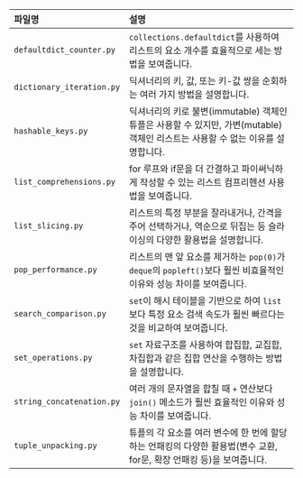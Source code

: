 | 파일명 | 설명 |
| :--- | :--- |
| `defaultdict_counter.py` | `collections.defaultdict`를 사용하여 리스트의 요소 개수를 효율적으로 세는 방법을 보여줍니다. |
| `dictionary_iteration.py` | 딕셔너리의 키, 값, 또는 키-값 쌍을 순회하는 여러 가지 방법을 설명합니다. |
| `hashable_keys.py` | 딕셔너리의 키로 불변(immutable) 객체인 튜플은 사용할 수 있지만, 가변(mutable) 객체인 리스트는 사용할 수 없는 이유를 설명합니다. |
| `list_comprehensions.py` | for 루프와 if문을 더 간결하고 파이써닉하게 작성할 수 있는 리스트 컴프리헨션 사용법을 보여줍니다. |
| `list_slicing.py` | 리스트의 특정 부분을 잘라내거나, 간격을 주어 선택하거나, 역순으로 뒤집는 등 슬라이싱의 다양한 활용법을 설명합니다. |
| `pop_performance.py` | 리스트의 맨 앞 요소를 제거하는 `pop(0)`가 `deque`의 `popleft()`보다 훨씬 비효율적인 이유와 성능 차이를 보여줍니다. |
| `search_comparison.py` | `set`이 해시 테이블을 기반으로 하여 `list`보다 특정 요소 검색 속도가 훨씬 빠르다는 것을 비교하여 보여줍니다. |
| `set_operations.py` | `set` 자료구조를 사용하여 합집합, 교집합, 차집합과 같은 집합 연산을 수행하는 방법을 설명합니다. |
| `string_concatenation.py` | 여러 개의 문자열을 합칠 때 `+` 연산보다 `join()` 메소드가 훨씬 효율적인 이유와 성능 차이를 보여줍니다. |
| `tuple_unpacking.py` | 튜플의 각 요소를 여러 변수에 한 번에 할당하는 언패킹의 다양한 활용법(변수 교환, for문, 확장 언패킹 등)을 보여줍니다. |
